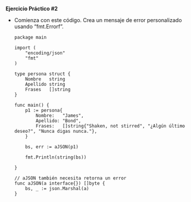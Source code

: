 **Ejercicio Práctico #2**
- Comienza con este código. Crea un mensaje de error personalizado usando “fmt.Errorf”.

    ```
    package main

    import (
        "encoding/json"
        "fmt"
    )

    type persona struct {
        Nombre   string
        Apellido string
        Frases   []string
    }

    func main() {
        p1 := persona{
            Nombre:   "James",
            Apellido: "Bond",
            Frases:   []string{"Shaken, not stirred", "¿Algún último deseo?", "Nunca digas nunca."},
        }

        bs, err := aJSON(p1)

        fmt.Println(string(bs))

    }

    // aJSON también necesita retorna un error
    func aJSON(a interface{}) []byte {
        bs, _ := json.Marshal(a)
    }

    ```